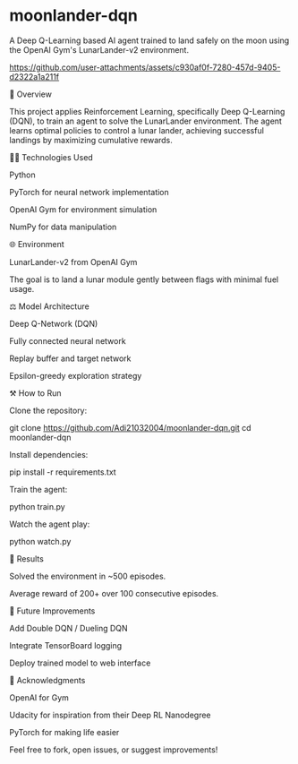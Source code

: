 # moonlander-dqn
A Deep Q-Learning based AI agent trained to land safely on the moon using the OpenAI Gym's LunarLander-v2 environment.


https://github.com/user-attachments/assets/c930af0f-7280-457d-9405-d2322a1a211f




🚀 Overview

This project applies Reinforcement Learning, specifically Deep Q-Learning (DQN), to train an agent to solve the LunarLander environment. The agent learns optimal policies to control a lunar lander, achieving successful landings by maximizing cumulative rewards.

🧑‍💻 Technologies Used

Python

PyTorch for neural network implementation

OpenAI Gym for environment simulation

NumPy for data manipulation

🌐 Environment

LunarLander-v2 from OpenAI Gym

The goal is to land a lunar module gently between flags with minimal fuel usage.

⚖️ Model Architecture

Deep Q-Network (DQN)

Fully connected neural network

Replay buffer and target network

Epsilon-greedy exploration strategy

⚒️ How to Run

Clone the repository:

git clone https://github.com/Adi21032004/moonlander-dqn.git
cd moonlander-dqn

Install dependencies:

pip install -r requirements.txt

Train the agent:

python train.py

Watch the agent play:

python watch.py

🎯 Results

Solved the environment in ~500 episodes.

Average reward of 200+ over 100 consecutive episodes.

📅 Future Improvements

Add Double DQN / Dueling DQN

Integrate TensorBoard logging

Deploy trained model to web interface

🙏 Acknowledgments

OpenAI for Gym

Udacity for inspiration from their Deep RL Nanodegree

PyTorch for making life easier

Feel free to fork, open issues, or suggest improvements!
